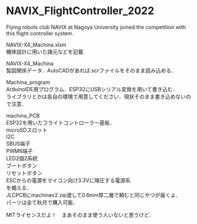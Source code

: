 # NAVIX_FlightController_2022
Flying robots club NAVIX at Nagoya University joined the competition with this flight controller system.

NAVIX-X4_Machina.xlsm  
機体設計に用いた諸元などを記載  

NAVIX-X4_Machina  
製図関係データ．AutoCADがあれば.scrファイルをそのまま読み込める． 

Machina_program  
ArduinoIDE用プログラム．ESP32にUSBシリアル変換を用いて書き込む．  
ライブラリとかは各自の環境で用意してください．現状そのまま書き込めないので注意．

machina_PCB  
ESP32を用いたフライトコントローラー基板．  
microSDスロット  
I2C  
SBUS端子  
PWM6端子  
LED2個2系統  
ブートボタン  
リセットボタン  
ESCからの電源をマイコン向け3.3Vに降圧する電源系  
を備える．  
JLCPCBにmachinev2.zip渡して0.6mm厚二層で頼むと同じやつが届くよ．    
パーツは全て秋月で購入可能．

MITライセンスだよ！　まあそのまま使う人いないと思うけど．
